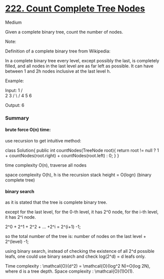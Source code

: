 # [222. Count Complete Tree Nodes](https://leetcode.com/problems/count-complete-tree-nodes/)

Medium

 
Given a complete binary tree, count the number of nodes.

Note:

Definition of a complete binary tree from Wikipedia:

In a complete binary tree every level, except possibly the last, is completely filled, and all nodes in the last level are as far left as possible. It can have between 1 and 2h nodes inclusive at the last level h.

Example:

Input: 
    1
   / \
  2   3
 / \  /
4  5 6

Output: 6



### Summary

#### brute force O(n) time:
use recursion to get intuitive method:


class Solution{
    public int countNodes(TreeNode root){
        return root != null ? 1 + countNodes(root.right) + countNodes(root.left) : 0;
    }
}

time complexity O(n), traverse all nodes

space complexity O(h), h is the recursion stack height = O(logn) (binary complete tree)



#### binary search

as it is stated that the tree is complete binary tree.

except for the last level, for the 0-th level, it has 2^0 node, for the i-th level, it has 2^i node.

2^0 + 2^1 + 2^2 + ... +2^i = 2^(i+1) -1;

so the total number of the tree is: number of nodes on the last level + 2^(level) -1;

using binary search, instead of checking the existence of all 2^d possible leafs, one could use binary search and check log(2^d) = d leafs only.

Time complexity : \mathcal{O}(d^2) = \mathcal{O}(log^2 N)=O(log 2N), where d is a tree depth.
Space complexity : \mathcal{O}(1)O(1).
